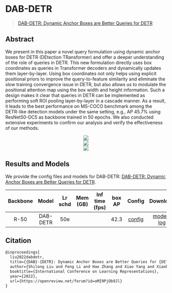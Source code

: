 # DAB-DETR

> [DAB-DETR: Dynamic Anchor Boxes are Better Queries for DETR](https://arxiv.org/abs/2201.12329)

<!-- [ALGORITHM] -->

## Abstract

We present in this paper a novel query formulation using dynamic anchor boxes for DETR (DEtection TRansformer) and offer a deeper understanding of the role of queries in DETR. This new formulation directly uses box coordinates as queries in Transformer decoders and dynamically updates them layer-by-layer. Using box coordinates not only helps using explicit positional priors to improve the query-to-feature similarity and eliminate the slow training convergence issue in DETR, but also allows us to modulate the positional attention map using the box width and height information. Such a design makes it clear that queries in DETR can be implemented as performing soft ROI pooling layer-by-layer in a cascade manner. As a result, it leads to the best performance on MS-COCO benchmark among the DETR-like detection models under the same setting, e.g., AP 45.7% using ResNet50-DC5 as backbone trained in 50 epochs. We also conducted extensive experiments to confirm our analysis and verify the effectiveness of our methods.

<div align=center>
<img src="https://github.com/IDEA-Research/DAB-DETR/blob/main/figure/arch.png?raw=true"/>
</div>
<div align=center>
<img src="https://github.com/IDEA-Research/DAB-DETR/blob/main/figure/model.png?raw=true"/>
</div>
<div align=center>
<img src="https://github.com/IDEA-Research/DAB-DETR/blob/main/figure/results.png?raw=true"/>
</div>

## Results and Models

We provide the config files and models for DAB-DETR: [DAB-DETR: Dynamic Anchor Boxes are Better Queries for DETR](https://arxiv.org/abs/2201.12329).

| Backbone |  Model   | Lr schd | Mem (GB) | Inf time (fps) | box AP |                  Config                   |                                                                                                                                                                     Download                                                                                                                                                                     |
| :------: | :------: | :-----: | :------: | :------------: | :----: | :---------------------------------------: | :----------------------------------------------------------------------------------------------------------------------------------------------------------------------------------------------------------------------------------------------------------------------------------------------------------------------------------------------: |
|   R-50   | DAB-DETR |   50e   |          |                |  42.3  | [config](./dab-detr_r50_8xb2-50e_coco.py) | [model](https://pub-ed9ed750ddcc469da251e2d1a2cea382.r2.dev/mmdetection/v3.0/dab_detr/dab-detr_r50_8xb2-50e_coco/dab-detr_r50_8xb2-50e_coco_20221122_120837-c1035c8c.pth) \| [log](https://pub-ed9ed750ddcc469da251e2d1a2cea382.r2.dev/mmdetection/v3.0/dab_detr/dab-detr_r50_8xb2-50e_coco/dab-detr_r50_8xb2-50e_coco_20221122_120837.log.json) |

## Citation

```latex
@inproceedings{
  liu2022dabdetr,
  title={{DAB}-{DETR}: Dynamic Anchor Boxes are Better Queries for {DETR}},
  author={Shilong Liu and Feng Li and Hao Zhang and Xiao Yang and Xianbiao Qi and Hang Su and Jun Zhu and Lei Zhang},
  booktitle={International Conference on Learning Representations},
  year={2022},
  url={https://openreview.net/forum?id=oMI9PjOb9Jl}
}
```
